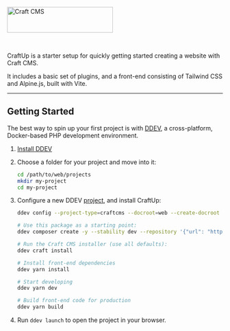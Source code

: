 <a href="https://craftcms.com/" rel="noopener" target="_blank"><img width="247" height="60" src="https://craftcms.com/craftcms.svg" alt="Craft CMS"></a>

<br>

CraftUp is a starter setup for quickly getting started creating a website with Craft CMS.

It includes a basic set of plugins, and a front-end consisting of Tailwind CSS and Alpine.js, built with Vite.

---

## Getting Started

The best way to spin up your first project is with [DDEV](https://ddev.com/), a cross-platform, Docker-based PHP development environment.

1. [Install DDEV](https://ddev.readthedocs.io/en/stable/users/install/ddev-installation/)
2. Choose a folder for your project and move into it:
   ```bash
   cd /path/to/web/projects
   mkdir my-project
   cd my-project
   ```
3. Configure a new DDEV [project](https://ddev.readthedocs.io/en/latest/users/quickstart/#craft-cms), and install CraftUp:

   ```bash
   ddev config --project-type=craftcms --docroot=web --create-docroot

   # Use this package as a starting point:
   ddev composer create -y --stability dev --repository '{"url": "https://github.com/twoday-avento/craft", "type": "vcs"}' twoday-avento/craft

   # Run the Craft CMS installer (use all defaults):
   ddev craft install

   # Install front-end dependencies
   ddev yarn install

   # Start developing
   ddev yarn dev

   # Build front-end code for production
   ddev yarn build
   ```

4. Run `ddev launch` to open the project in your browser.
